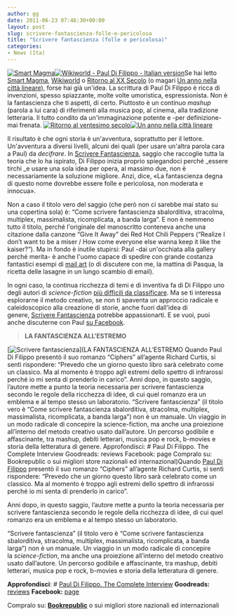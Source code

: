 ```yaml
---
author: gg
date: 2011-06-23 07:46:30+00:00
layout: post
slug: scrivere-fantascienza-folle-e-pericolosa
title: "Scrivere fantascienza (folle e pericolosa)"
categories:
- News (Ita)
---
```


[![Smart Magma](http://www.40kbooks.com/wp-content/uploads/waves-difilippo_I_ok1.jpg)](http://www.40kbooks.com/?page_id=133&category=14&product_id=60)[![Wikiworld - Paul Di Filippo - Italian version](http://www.40kbooks.com/wp-content/uploads/wikiworld-difilippo_it_t.jpg)](http://www.40kbooks.com/?page_id=133&category=14&product_id=30)[](http://www.40kbooks.com/?page_id=133&category=14&product_id=48)Se hai letto [Smart Magma](http://www.bookrepublic.it/book/9788865860557-smart-magma/), [Wikiworld](http://www.bookrepublic.it/book/9788865860205-wikiworld/) o [Ritorno al XX Secolo](http://www.bookrepublic.it/book/9788865860434-ritorno-al-ventesimo-secolo/) (o magari [Un anno nella città lineare](http://www.bookrepublic.it/book/9788865301326-un-anno-nella-citta-lineare/)), forse hai già un'idea.
La scrittura di Paul Di Filippo è ricca di invenzioni, spesso spiazzante, molte volte umoristica, espressionista. Non è la fantascienza che ti aspetti, di certo.
Piuttosto è un continuo _mashup_ (parola a lui cara) di riferimenti alla musica pop, al cinema, alla tradizione letteraria. Il tutto condito da un'immaginazione potente e -per definizione- mai frenata.
[![Ritorno al ventesimo secolo](http://www.40kbooks.com/wp-content/uploads/return-difilippo_I_ok2_t.jpg)](http://www.40kbooks.com/?page_id=133&category=14&product_id=48)[![Un anno nella città lineare](http://www.40kbooks.com/wp-content/uploads/lineare.jpg)](http://www.bookrepublic.it/book/9788865301326-un-anno-nella-citta-lineare/)

Il risultato è che ogni storia è un'avventura, soprattutto per il lettore. Un'avventura a diversi livelli, alcuni dei quali (per usare un'altra parola cara a Paul) da _decifrare_.
In [Scrivere Fantascienza](http://www.bookrepublic.it/book/9788865860663-scrivere-fantascienza/), saggio che raccoglie tutta la teoria che lo ha ispirato, Di Filippo inizia proprio spiegandoci perché _essere tirchi _e usare una sola idea per opera, al massimo due, non è necessariamente la soluzione migliore.
Anzi, dice, «La fantascienza degna di questo nome dovrebbe essere folle e pericolosa, non moderata e innocua».

Non a caso il titolo vero del saggio (che però non ci sarebbe mai stato su una copertina sola) è: “Come scrivere fantascienza sbalorditiva, stracolma, multiplex, massimalista, ricomplicata, a banda larga”.
E non è nemmeno tutto il titolo, perché l'originale del manoscritto conteneva anche una citazione dalla canzone “Give It Away” dei Red Hot Chili Peppers (“Realize I don’t want to be a miser / How come everyone else wanna keep it like the kaiser?”). Ma in fondo è inutile stupirsi: Paul -dai un'occhiata alla gallery perché merita- è anche l'uomo capace di spedire con grande costanza fantastici esempi di [mail art](http://www.pauldifilippo.com/mail_art.php) (o di discutere con me, la mattina di Pasqua, la ricetta delle lasagne in un lungo scambio di email).

In ogni caso, la continua ricchezza di temi e di inventiva fa di Di Filippo uno degli autori di _science-fiction_ [più difficili da classificare](http://www.fantascienza.com/magazine/servizi/10814).
Ma se ti interessa esplorarne il metodo creativo, se non ti spaventa un approccio radicale e caleidoscopico alla creazione di storie, anche fuori dall'idea di genere, [Scrivere Fantascienza](http://www.bookrepublic.it/book/9788865860663-scrivere-fantascienza/) potrebbe appassionarti.
E se vuoi, puoi anche discuterne con Paul [su Facebook](http://www.facebook.com/pages/How-To-Write-Science-Fiction/206956239342903).





> **LA FANTASCIENZA ALL’ESTREMO**

[![Scrivere fantascienza](http://www.40kbooks.com/wp-content/uploads/sciencef-difilippo_I_okbuona-T1.jpg)](LA FANTASCIENZA ALL’ESTREMO  Quando Paul Di Filippo presentò il suo romanzo “Ciphers” all’agente Richard Curtis, si sentì rispondere: “Prevedo che un giorno questo libro sarà celebrato come un classico. Ma al momento è troppo agli estremi dello spettro di infrarossi perché io mi senta di prenderlo in carico”.  Anni dopo, in questo saggio, l’autore mette a punto la teoria necessaria per scrivere fantascienza secondo le regole della ricchezza di idee, di cui quel romanzo era un emblema e al tempo stesso un laboratorio.  “Scrivere fantascienza” (il titolo vero è “Come scrivere fantascienza sbalorditiva, stracolma, multiplex, massimalista, ricomplicata, a banda larga”) non è un manuale. Un viaggio in un modo radicale di concepire la science-fiction, ma anche una proiezione all’interno del metodo creativo usato dall’autore. Un percorso godibile e affascinante, tra mashup, debiti letterari, musica pop e rock, b-movies e storia della letteratura di genere.  Approfondisci: # Paul Di Filippo. The Complete Interview Goodreads: reviews Facebook: page  Compralo su: Bookrepublic o sui migliori store nazionali ed internazional)Quando [Paul Di Filippo](http://www.40kbooks.com/?p=306) presentò il suo romanzo “Ciphers” all’agente Richard Curtis, si sentì rispondere: “Prevedo che un giorno questo libro sarà celebrato come un classico. Ma al momento è troppo agli estremi dello spettro di infrarossi perché io mi senta di prenderlo in carico”.

Anni dopo, in questo saggio, l’autore mette a punto la teoria necessaria per scrivere fantascienza secondo le regole della ricchezza di idee, di cui quel romanzo era un emblema e al tempo stesso un laboratorio.

“Scrivere fantascienza” (il titolo vero è “Come scrivere fantascienza sbalorditiva, stracolma, multiplex, massimalista, ricomplicata, a banda larga”) non è un manuale. Un viaggio in un modo radicale di concepire la _science-fiction_, ma anche una proiezione all’interno del metodo creativo usato dall’autore. Un percorso godibile e affascinante, tra mashup, debiti letterari, musica pop e rock, b-movies e storia della letteratura di genere.

**Approfondisci**:
# [Paul Di Filippo. The Complete Interview](http://www.40kbooks.com/?p=2774)
**Goodreads:** [reviews](http://www.goodreads.com/book/show/11805084-scrivere-fantascienza)
**Facebook:** [page](http://www.facebook.com/pages/How-To-Write-Science-Fiction/206956239342903)

Compralo su: **[Bookrepublic](http://www.bookrepublic.it/book/9788865860663-scrivere-fantascienza/)** o sui migliori store nazionali ed internazionali



